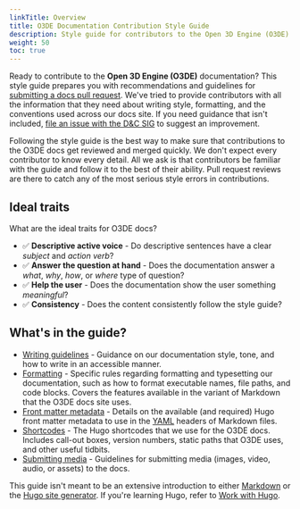 ```yaml
---
linkTitle: Overview
title: O3DE Documentation Contribution Style Guide
description: Style guide for contributors to the Open 3D Engine (O3DE) documentation project.
weight: 50
toc: true
---
```


Ready to contribute to the **Open 3D Engine (O3DE)** documentation? This style guide prepares you with recommendations and guidelines for [submitting a docs pull request](/docs/contributing/to-docs/submit-a-pr). We've tried to provide contributors with all the information that they need about writing style, formatting, and the conventions used across our docs site. If you need guidance that isn't included, [file an issue with the D&C SIG](https://github.com/o3de/sig-docs-community) to suggest an improvement.

Following the style guide is the best way to make sure that contributions to the O3DE docs get reviewed and merged quickly. We don't expect every contributor to know every detail. All we ask is that contributors be familiar with the guide and follow it to the best of their ability. Pull request reviews are there to catch any of the most serious style errors in contributions.

## Ideal traits

What are the ideal traits for O3DE docs?

* ✅ **Descriptive active voice** - Do descriptive sentences have a clear *subject* and *action verb*?
* ✅ **Answer the question at hand** - Does the documentation answer a *what*, *why*, *how*, or *where* type of question?
* ✅ **Help the user** - Does the documentation show the user something *meaningful*?
* ✅ **Consistency** - Does the content consistently follow the style guide?

## What's in the guide?

* [Writing guidelines](./guidance) - Guidance on our documentation style, tone, and how to write in an accessible manner.
* [Formatting](./format) - Specific rules regarding formatting and typesetting our documentation, such as how to format executable names, file paths, and code blocks. Covers the features available in the variant of Markdown that the O3DE docs site uses.
* [Front matter metadata](./metadata) - Details on the available (and required) Hugo front matter metadata to use in the [YAML](https://yaml.org/) headers of Markdown files.
* [Shortcodes](./shortcodes) - The Hugo shortcodes that we use for the O3DE docs. Includes call-out boxes, version numbers, static paths that O3DE uses, and other useful tidbits.
* [Submitting media](./media) - Guidelines for submitting media (images, video, audio, or assets) to the docs.

This guide isn't meant to be an extensive introduction to either [Markdown](https://www.markdownguide.org/) or the [Hugo site generator](https://gohugo.io/). If you're learning Hugo, refer to [Work with Hugo](/docs/contributing/to-docs/hugo).

